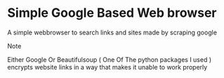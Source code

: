 #   Simple Google Based Web browser
A simple webbrowser to search links and sites made by scraping google

>[!NOTE]
>Either Google Or Beautifulsoup ( One Of The python packages I used ) encrypts website links in a way that makes it unable to work properly 
